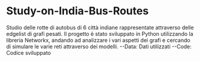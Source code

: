 # Study-on-India-Bus-Routes
Studio delle rotte di autobus di 6 città indiane rappresentate attraverso delle edgelist di grafi pesati.
Il progetto è stato sviluppato in Python utilizzando la libreria Networkx, andando ad analizzare i vari aspetti dei grafi e cercando di simulare le varie reti attraverso dei modelli.
--Data: Dati utilizzati 
--Code: Codice sviluppato
